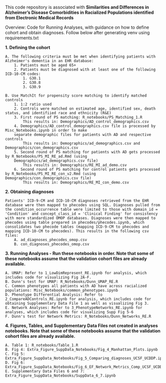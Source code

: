 This code repository is associated with **Similarities and Differences in Alzheimer’s Disease Comorbidities in Racialized Populations identified from Electronic Medical Records**

Overview: Code for Running Analyses, with guidance on how to define cohort and obtain diagnoses. Follow below after generating venv using requirements.txt

**1. Defining the cohort**

    A. The following criteria must be met when identifying patients with Alzheimer's dementia in an EHR database:
        1. Patients must be aged 65+
        2. Patients must be diagnosed with at least one of the following ICD-10-CM codes:
            1. G30.1
            2. G30.8
            3. G30.9
    
    B. Use MatchIt for propensity score matching to identify matched controls
        1. 1:2 ratio used
        2. Controls were matched on estimated age, identified sex, death status, and identifiied race and ethnicity (R&E)
        3. First round of PS matching: R_notebooks/PS_Matching_1.R
            This results in: Demographics/AD_control_demographics.csv
        4. Demographics/AD_control_demographics.csv file is processed by Misc_Notebooks.ipynb in order to make
        separate demographic files for patients with AD and respective controls
            This results in: Demographics/ad_demographics.csv and Demographics/con_demographics.csv
        5. Second round of PS matching for patients with AD gets processed by R_Notebooks/PS_MI_RE_ad.Rmd (using 
        Demographics/ad_demographics.csv file)
            This results in: Demographics/RE_MI_ad_demo.csv
        6. Second round of PS matching for control patients gets processed by R_Notebooks/PS_MI_RE_con_v2.Rmd (using Demographics/con_demographics.csv file)
            This results in: Demographics/RE_MI_con_demo.csv
            
**2. Obtaining diagnoses**

    Patients' ICD-9-CM and ICD-10-CM diagnoses retrieved from the EHR database were then mapped to phecodes using SQL. Diagnoses pulled from the condition_occurrence table were limited to those with domain_id = 'Condition' and concept_class_id = 'Clinical Finding' for consistency with more standardized OMOP databases. Diagnoses were then mapped to phecodes using table prepared in phecodes/phecodes.ipynb, which consolidates two phecode tables (mapping ICD-9-CM to phecodes and mapping ICD-10-CM to phecodes). This results in the following csv files:
        A. ad_diagnoses_phecodes_omop.csv
        B. con_diagnoses_phecodes_omop.csv
        
**3. Running Analyses - Run these notebooks in order. Note that some of these notebooks assume that the validation cohort files are already available.**

    A. UMAP: Refer to 1_LowDimRepresent_RE.ipynb for analysis, which includes code for visualizing Fig 2A-F.
    B. Dunn's test for UMAP: R_Notebooks/Dunn_UMAP_RE.R
    C. Common phenotypes all patients with AD have across racialized populations: Misc_Notebooks/common_phenotypes.ipynb
    D. Phenotype Differential Analysis: Refer to 2_CompareADControls_RE.ipynb for analysis, which includes code for obtaining Supplementary Data File 1 as well as visualizing Fig 3.
    E. Network Analyses: Refer to 3_PhenotypeNetworks_RE.ipynb for analyses, which includes code for visualizing Supp Fig 5-6
    F. Dunn's test for Network Metrics: R_Notebooks/Dunn_Networks_RE.R
    
    
**4. Figures, Tables, and Supplementary Data Files not created in analyses notebooks. Note that some of these notebooks assume that the validation cohort files are already available.**

    A. Table 1: R_notebooks/Table_1.R
    B. Fig 4: Extra_Figure_SuppData_Notebooks/Fig_4_Manhattan_Plots.ipynb
    C. Fig 5: Extra_Figure_SuppData_Notebooks/Fig_5_Comparing_diagnoses_UCSF_UCDDP.ipynb
    D. Fig 6: Extra_Figure_SuppData_Notebooks/Fig_6_EF_Network_Metrics_Comp_UCSF_UCDDP.ipynb
    E. Supplementary Data Files 6 and 7: Extra_Figure_SuppData_Notebooks/SuppData_6_7.ipynb